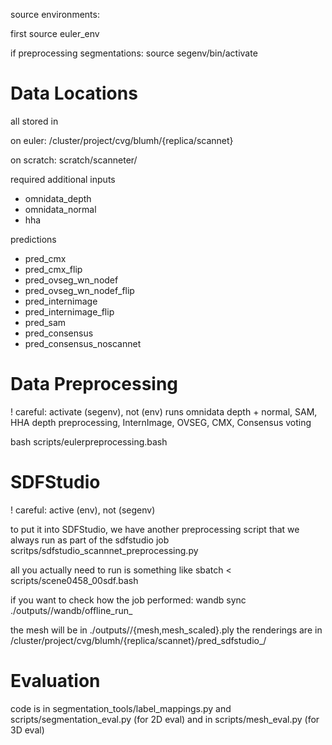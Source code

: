 source environments:

first 
source euler_env

if preprocessing segmentations:
source segenv/bin/activate


# Data Locations

all stored in

on euler:
/cluster/project/cvg/blumh/{replica/scannet}

on scratch:
scratch/scanneter/<scene>

required additional inputs
- omnidata_depth
- omnidata_normal
- hha

predictions
- pred_cmx
- pred_cmx_flip
- pred_ovseg_wn_nodef
- pred_ovseg_wn_nodef_flip
- pred_internimage
- pred_internimage_flip
- pred_sam
- pred_consensus
- pred_consensus_noscannet


# Data Preprocessing
! careful: activate (segenv), not (env)
runs omnidata depth + normal, SAM, HHA depth preprocessing, InternImage, OVSEG, CMX, Consensus voting

bash scripts/eulerpreprocessing.bash

# SDFStudio
! careful: active (env), not (segenv)

to put it into SDFStudio, we have another preprocessing script that we always run as part of the sdfstudio job
scritps/sdfstudio_scannnet_preprocessing.py

all you actually need to run is something like
sbatch < scripts/scene0458_00sdf.bash

if you want to check how the job performed:
wandb sync ./outputs/<timestamp of experiment>/wandb/offline_run_<id>

the mesh will be in ./outputs/<timestamp of experiment>/{mesh,mesh_scaled}.ply
the renderings are in /cluster/project/cvg/blumh/{replica/scannet}/pred_sdfstudio_<timestamp>/

# Evaluation
code is in segmentation_tools/label_mappings.py and scripts/segmentation_eval.py (for 2D eval) and in scripts/mesh_eval.py (for 3D eval)
